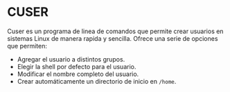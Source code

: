 # CUSER

Cuser es un programa de linea de comandos que permite crear usuarios en sistemas
Linux de manera rapida y sencilla. Ofrece una serie de opciones que permiten:

- Agregar el usuario a distintos grupos.
- Elegir la shell por defecto para el usuario.
- Modificar el nombre completo del usuario.
- Crear automáticamente un directorio de inicio en `/home`.
